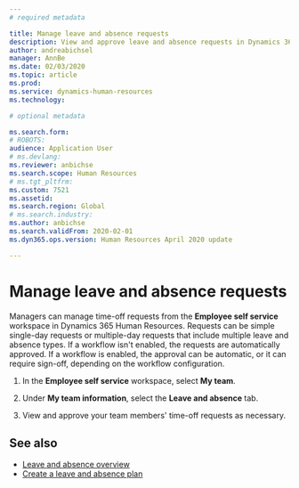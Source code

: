 ```yaml
---
# required metadata

title: Manage leave and absence requests
description: View and approve leave and absence requests in Dynamics 365 Human Resources.
author: andreabichsel
manager: AnnBe
ms.date: 02/03/2020
ms.topic: article
ms.prod: 
ms.service: dynamics-human-resources
ms.technology: 

# optional metadata

ms.search.form: 
# ROBOTS: 
audience: Application User
# ms.devlang: 
ms.reviewer: anbichse
ms.search.scope: Human Resources
# ms.tgt_pltfrm: 
ms.custom: 7521
ms.assetid: 
ms.search.region: Global
# ms.search.industry: 
ms.author: anbichse
ms.search.validFrom: 2020-02-01
ms.dyn365.ops.version: Human Resources April 2020 update

---
```


# Manage leave and absence requests

Managers can manage time-off requests from the **Employee self service** workspace in Dynamics 365 Human Resources. Requests can be simple single-day requests or multiple-day requests that include multiple leave and absence types. If a workflow isn't enabled, the requests are automatically approved. If a workflow is enabled, the approval can be automatic, or it can require sign-off, depending on the workflow configuration.

1. In the **Employee self service** workspace, select **My team**.

2. Under **My team information**, select the **Leave and absence** tab. 

3. View and approve your team members' time-off requests as necessary.

## See also

- [Leave and absence overview](hr-leave-and-absence-overview.md)
- [Create a leave and absence plan](hr-leave-and-absence-plans.md)